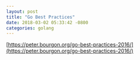 ```yaml
---
layout: post
title: "Go Best Practices"
date: 2018-03-02 05:33:42 -0800
categories: golang
---
```

[https://peter.bourgon.org/go-best-practices-2016/](https://peter.bourgon.org/go-best-practices-2016/)
